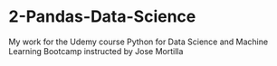 # 2-Pandas-Data-Science
My work for the Udemy course Python for Data Science and Machine Learning Bootcamp instructed by Jose Mortilla
